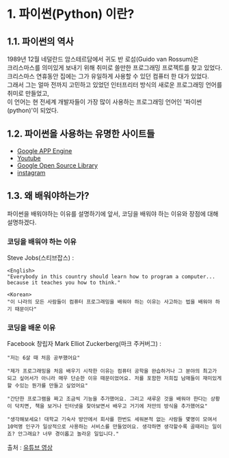 # 1. 파이썬(Python) 이란?
## 1.1. 파이썬의 역사
1989년 12월 네덜란드 암스테르담에서 귀도 반 로섬(Guido van Rossum)은    
크리스마스를 의미있게 보내기 위해 취미로 쓸만한 프로그래밍 프로젝트를 찾고 있었다.    
크리스마스 연휴동안 집에는 그가 유일하게 사용할 수 있던 컴퓨터 한 대가 있었다.    
그래서 그는 얼마 전까지 고민하고 있었던 인터프리터 방식의 새로운 프로그래밍 언어를 취미로 만들었고,   
이 언어는 현 전세계 개발자들이 가장 많이 사용하는 프로그래밍 언어인 '파이썬(python)'이 되었다. 

## 1.2. 파이썬을 사용하는 유명한 사이트들
- [Google APP Engine](http://cloud.google.com/appengine)
- [Youtube](http://www.youtube.com/)
- [Google Open Source Library](http://developers.google.com/)
- [instagram](http://instagram.com)

## 1.3. 왜 배워야하는가?

파이썬을 배워야하는 이유를 설명하기에 앞서, 코딩을 배워야 하는 이유와 장점에 대해 설명하겠다.

### 코딩을 배워야 하는 이유   

Steve Jobs(스티브잡스) : 
~~~
<English>
"Everybody in this country should learn how to program a computer... because it teaches you how to think."   

<Korean>
"이 나라의 모든 사람들이 컴퓨터 프로그래밍을 배워야 하는 이유는 사고하는 법을 배워야 하기 때문이다"
~~~

### 코딩을 배운 이유

Facebook 창립자 Mark Elliot Zuckerberg(마크 주커버그) : 
~~~
"저는 6살 때 처음 공부했어요"

"제가 프로그래밍을 처음 배우기 시작한 이유는 컴퓨터 공학을 완습하거나 그 분야의 최고가 되고 싶어서가 아니라 매우 단순한 이유 때문이었어요. 저를 포함한 저희집 남매들이 재미있게 할 수있는 뭔가를 만들고 싶었어요"

"간단한 프로그램을 짜고 조금씩 기능을 추가했어요. 그리고 새루운 것을 배워야 한다는 상황이 닥치면, 책을 보거나 인터넷을 찾아보면서 배우고 거기에 저만의 방식을 추가했어요"

"생각해보세요! 대학교 기숙사 방안에서 회사를 한번도 세워본적 없는 사람들 몇명이 모여서 10억명 인구가 일상적으로 사용하는 서비스를 만들었어요. 생각하면 생각할수록 골때리는 일이죠? 안그래요? 너무 경이롭고 놀라운 일입니다."
~~~
출처 : [유튜브 영상](https://www.youtube.com/watch?v=tSmPdqmpMmE)

